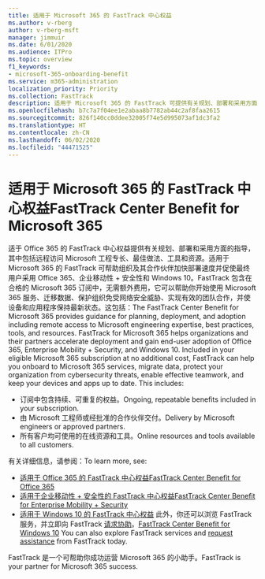```yaml
---
title: 适用于 Microsoft 365 的 FastTrack 中心权益
ms.author: v-rberg
author: v-rberg-msft
manager: jimmuir
ms.date: 6/01/2020
ms.audience: ITPro
ms.topic: overview
f1_keywords:
- microsoft-365-onboarding-benefit
ms.service: m365-administration
localization_priority: Priority
ms.collection: FastTrack
description: 适用于 Microsoft 365 的 FastTrack 可提供有关规划、部署和采用方面的指导，其中包括远程访问 Microsoft 工程专长、最佳做法、工具和资源。适用于 Microsoft 365 的 FastTrack 可帮助组织及其合作伙伴加快部署速度并促使最终用户采用 Office 365、Windows 10 和企业移动性 + 安全性。
ms.openlocfilehash: b7c7a7f04ee1e2abaa8b7782ab44c2af8faa2615
ms.sourcegitcommit: 826f140cc0ddee32005f74e5d995073af1dc3fa2
ms.translationtype: HT
ms.contentlocale: zh-CN
ms.lasthandoff: 06/02/2020
ms.locfileid: "44471525"
---
```

# <a name="fasttrack-center-benefit-for-microsoft-365"></a><span data-ttu-id="ca579-104">适用于 Microsoft 365 的 FastTrack 中心权益</span><span class="sxs-lookup"><span data-stu-id="ca579-104">FastTrack Center Benefit for Microsoft 365</span></span>

<span data-ttu-id="ca579-p102">适于 Office 365 的 FastTrack 中心权益提供有关规划、部署和采用方面的指导，其中包括远程访问 Microsoft 工程专长、最佳做法、工具和资源。适用于 Microsoft 365 的 FastTrack 可帮助组织及其合作伙伴加快部署速度并促使最终用户采用 Office 365、企业移动性 + 安全性和 Windows 10。FastTrack 包含在合格的 Microsoft 365 订阅中，无需额外费用，它可以帮助你开始使用 Microsoft 365 服务、迁移数据、保护组织免受网络安全威胁、实现有效的团队合作，并使设备和应用程序保持最新状态。这包括：</span><span class="sxs-lookup"><span data-stu-id="ca579-p102">The FastTrack Center Benefit for Microsoft 365 provides guidance for planning, deployment, and adoption including remote access to Microsoft engineering expertise, best practices, tools, and resources. FastTrack for Microsoft 365 helps organizations and their partners accelerate deployment and gain end-user adoption of Office 365, Enterprise Mobility + Security, and Windows 10. Included in your eligible Microsoft 365 subscription at no additional cost, FastTrack can help you onboard to Microsoft 365 services, migrate data, protect your organization from cybersecurity threats, enable effective teamwork, and keep your devices and apps up to date. This includes:</span></span>

- <span data-ttu-id="ca579-109">订阅中包含持续、可重复的权益。</span><span class="sxs-lookup"><span data-stu-id="ca579-109">Ongoing, repeatable benefits included in your subscription.</span></span>
- <span data-ttu-id="ca579-110">由 Microsoft 工程师或经批准的合作伙伴交付。</span><span class="sxs-lookup"><span data-stu-id="ca579-110">Delivery by Microsoft engineers or approved partners.</span></span>
- <span data-ttu-id="ca579-111">所有客户均可使用的在线资源和工具。</span><span class="sxs-lookup"><span data-stu-id="ca579-111">Online resources and tools available to all customers.</span></span>
  
<span data-ttu-id="ca579-112">有关详细信息，请参阅：</span><span class="sxs-lookup"><span data-stu-id="ca579-112">To learn more, see:</span></span>

- [<span data-ttu-id="ca579-113">适用于 Office 365 的 FastTrack 中心权益</span><span class="sxs-lookup"><span data-stu-id="ca579-113">FastTrack Center Benefit for Office 365</span></span>](O365-fasttrack-benefit-for-office-365.md) 
- [<span data-ttu-id="ca579-114">适用于企业移动性 + 安全性的 FastTrack 中心权益</span><span class="sxs-lookup"><span data-stu-id="ca579-114">FastTrack Center Benefit for Enterprise Mobility + Security</span></span>](EMS-fasttrack-benefit-for-EMS.md)
- <span data-ttu-id="ca579-115">[适用于 Windows 10 的 FastTrack 中心权益](Win-10-fasttrack-benefit-for-Windows-10.md) 此外，你还可以浏览 FastTrack 服务，并立即向 FastTrack [请求协助](https://go.microsoft.com/fwlink/p/?LinkId=2003903)。</span><span class="sxs-lookup"><span data-stu-id="ca579-115">[FastTrack Center Benefit for Windows 10](Win-10-fasttrack-benefit-for-Windows-10.md) You can also explore FastTrack services and [request assistance](https://go.microsoft.com/fwlink/p/?LinkId=2003903) from FastTrack today.</span></span>

<span data-ttu-id="ca579-116">FastTrack 是一个可帮助你成功运营 Microsoft 365 的小助手。</span><span class="sxs-lookup"><span data-stu-id="ca579-116">FastTrack is your partner for Microsoft 365 success.</span></span>
  